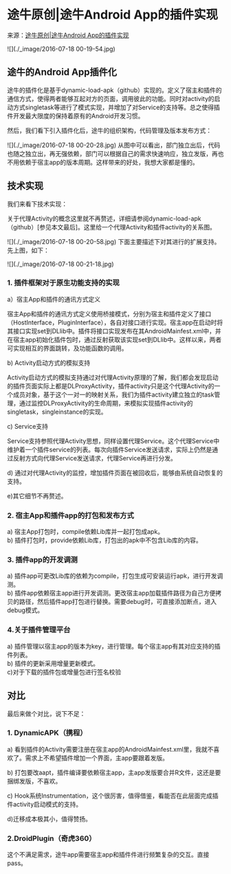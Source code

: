 #  途牛原创|途牛Android App的插件实现

来源：[途牛原创|途牛Android App的插件实现](http://mp.weixin.qq.com/s?__biz=MzAwOTE0ODEwMQ==&mid=401731625&idx=1&sn=9bf2bacfbba43ba9dc7b2e854b64e66c&scene=23&srcid=1231ni0s2Y0OMfYSoNhkkJ47#rd&ADUIN=289832127&ADSESSION=1451551778&ADTAG=CLIENT.QQ.5425_.0&ADPUBNO=26509)


![](./_image/2016-07-18 00-19-54.jpg)
## 途牛的Android App插件化

途牛的插件化是基于dynamic-load-apk（github）实现的。定义了宿主和插件的通信方式，使得两者能够互起对方的页面，调用彼此的功能。同时对activity的启动方式singletask等进行了模式实现，并增加了对Service的支持等。总之使得插件开发最大限度的保持着原有的Android开发习惯。

然后，我们看下引入插件化后，途牛的组织架构，代码管理及版本发布方式：

![](./_image/2016-07-18 00-20-28.jpg)
从图中可以看出，部门独立出后，代码也随之独立出，再无强依赖，部门可以根据自己的需求快速响应，独立发版，再也不用依赖于宿主app的版本周期。这样带来的好处，我想大家都是懂的。
 
## 技术实现

我们来看下技术实现：

关于代理Activity的概念这里就不再赘述，详细请参阅dynamic-load-apk（github）[参见本文最后]。这里给一个代理Activity和插件activity的关系图。

![](./_image/2016-07-18 00-20-58.jpg)
下面主要描述下对其进行的扩展支持。先上图，如下：

![](./_image/2016-07-18 00-21-18.jpg)
###  1. 插件框架对于原生功能支持的实现
a）宿主App和插件的通讯方式定义

宿主App和插件的通讯方式定义使用桥接模式，分别为宿主和插件定义了接口（HostInterface，PluginInterface），各自对接口进行实现。宿主app在启动时将其接口实现set到DLlib中。插件将接口实现发布在其AndroidMainfest.xml中，并在宿主app初始化插件包时，通过反射获取该实现set到DLlib中。这样以来，两者可实现相互的界面跳转，及功能函数的调用。

b) Activity启动方式的模拟支持

Activity启动方式的模拟支持通过对代理Activity原理的了解，我们都会发现启动的插件页面实际上都是DLProxyActivity，插件activity只是这个代理Activity的一个成员对象，基于这个一对一的映射关系，我们为插件activity建立独立的task管理，通过监控DLProxyActivity的生命周期，来模拟实现插件activity的singletask，singleinstance的实现。

c) Service支持

Service支持参照代理Activity思想，同样设置代理Service。这个代理Service中维护着一个插件service的列表。每次向插件Service发送请求，实际上仍然是通过反射方式向代理Service发送请求，代理Service再进行分发。

d) 通过对代理Activity的监控，增加插件页面在被回收后，能够由系统自动恢复的支持。

e)其它细节不再赘述。
### 2. 宿主App和插件app的打包和发布方式
a) 宿主App打包时，compile依赖Lib库并一起打包成apk。<br/>
b) 插件打包时，provide依赖Lib库，打包出的apk中不包含Lib库的内容。<br/>

### 3. 插件app的开发调测
a) 插件app可更改Lib库的依赖为compile，打包生成可安装运行apk，进行开发调测。<br/>
b) 插件app依赖宿主app进行开发调测。更改宿主app加载插件路径为自己方便拷贝的路径，然后插件app打包进行替换。需要debug时，可直接添加断点，进入debug模式。<br/>

### 4.关于插件管理平台
a) 插件管理以宿主app的版本为key，进行管理。每个宿主app有其对应支持的插件列表。<br/>
b) 插件的更新采用增量更新模式。<br/>
c)对于下载的插件包或增量包进行签名校验<br/>

 
## 对比

最后来做个对比，说下不足：

### 1. DynamicAPK（携程）

a) 看到插件的Activity需要注册在宿主app的AndroidMainfest.xml里，我就不喜欢了。需求上不希望插件增加一个界面，主app要跟着发版。

b) 打包要改aapt，插件编译要依赖宿主app，主app发版要合并R文件，这还是要捆绑发版，不喜欢。

c) Hook系统Instrumentation，这个很厉害，值得借鉴，看能否在此层面完成插件activity启动模式的支持。

d)迁移成本极其小，值得赞扬。

### 2.DroidPlugin（奇虎360）

这个不满足需求，途牛app需要宿主app和插件件进行频繁复杂的交互。直接pass。


